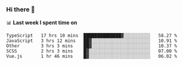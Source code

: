 ### Hi there 👋

<!--
**DBvc/DBvc** is a ✨ _special_ ✨ repository because its `README.md` (this file) appears on your GitHub profile.

Here are some ideas to get you started:

- 🔭 I’m currently working on ...
- 🌱 I’m currently learning ...
- 👯 I’m looking to collaborate on ...
- 🤔 I’m looking for help with ...
- 💬 Ask me about ...
- 📫 How to reach me: ...
- 😄 Pronouns: ...
- ⚡ Fun fact: ...
-->

📊 **Last week I spent time on**
<!--START_SECTION:waka-->
```text
TypeScript   17 hrs 10 mins  ██████████████▓░░░░░░░░░░   58.27 % 
JavaScript   3 hrs 12 mins   ██▓░░░░░░░░░░░░░░░░░░░░░░   10.91 % 
Other        3 hrs 3 mins    ██▓░░░░░░░░░░░░░░░░░░░░░░   10.37 % 
SCSS         2 hrs 3 mins    █▓░░░░░░░░░░░░░░░░░░░░░░░   07.00 % 
Vue.js       1 hr 46 mins    █▓░░░░░░░░░░░░░░░░░░░░░░░   06.02 % 
```
<!--END_SECTION:waka-->
